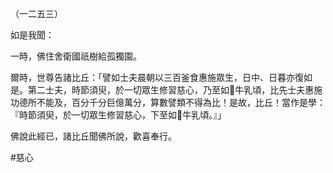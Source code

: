 （一二五三）

如是我聞：

一時，佛住舍衛國祇樹給孤獨園。

爾時，世尊告諸比丘：「譬如士夫晨朝以三百釜食惠施眾生，日中、日暮亦復如是。第二士夫，時節須臾，於一切眾生修習慈心，乃至如𤛓牛乳頃，比先士夫惠施功德所不能及，百分千分巨億萬分，算數譬類不得為比！是故，比丘！當作是學：『時節須臾，於一切眾生修習慈心，下至如𤛓牛乳頃。』」

佛說此經已，諸比丘聞佛所說，歡喜奉行。



#慈心
